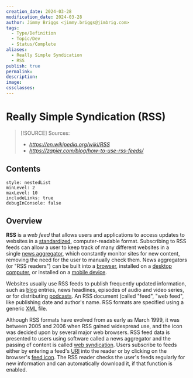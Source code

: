 ```yaml
---
creation_date: 2024-03-28
modification_date: 2024-03-28
author: Jimmy Briggs <jimmy.briggs@jimbrig.com>
tags:
  - Type/Definition
  - Topic/Dev
  - Status/Complete
aliases:
  - Really Simple Syndication
  - RSS
publish: true
permalink:
description:
image:
cssclasses:
---
```


# Really Simple Syndication (RSS)

> [!SOURCE] Sources:
> - *https://en.wikipedia.org/wiki/RSS*
> - *https://zapier.com/blog/how-to-use-rss-feeds/*

## Contents

```table-of-contents
style: nestedList
minLevel: 2
maxLevel: 10
includeLinks: true
debugInConsole: false
```

## Overview

**RSS** is a *web feed* that allows users and applications to access updates to websites in a [standardized](https://en.wikipedia.org/wiki/Standardization "Standardization"), computer-readable format. Subscribing to RSS feeds can allow a user to keep track of many different websites in a single [news aggregator](https://en.wikipedia.org/wiki/News_aggregator "News aggregator"), which constantly monitor sites for new content, removing the need for the user to manually check them. News aggregators (or "RSS readers") can be built into a [browser](https://en.wikipedia.org/wiki/Web_application "Web application"), installed on a [desktop computer](https://en.wikipedia.org/wiki/Application_software "Application software"), or installed on a [mobile device](https://en.wikipedia.org/wiki/Mobile_app "Mobile app").

Websites usually use RSS feeds to publish frequently updated information, such as [blog](https://en.wikipedia.org/wiki/Blog "Blog") entries, news headlines, episodes of audio and video series, or for distributing [podcasts](https://en.wikipedia.org/wiki/Podcast "Podcast"). An RSS document (called "feed", "web feed", like publishing date and author's name. RSS formats are specified using a generic [XML](https://en.wikipedia.org/wiki/XML "XML") file.

Although RSS formats have evolved from as early as March 1999, it was between 2005 and 2006 when RSS gained widespread use, and the icon was decided upon by several major web browsers. RSS feed data is presented to users using software called a news aggregator and the passing of content is called [web syndication](https://en.wikipedia.org/wiki/Web_syndication "Web syndication"). Users subscribe to feeds either by entering a feed's [URI](https://en.wikipedia.org/wiki/Uniform_Resource_Identifier "Uniform Resource Identifier") into the reader or by clicking on the browser's [feed icon](https://en.wikipedia.org/wiki/Web_feed#Feed_icon "Web feed"). The RSS reader checks the user's feeds regularly for new information and can automatically download it, if that function is enabled.